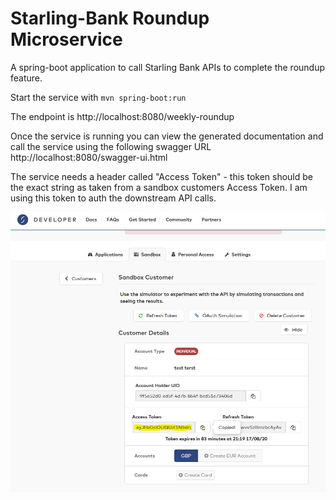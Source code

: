 # Starling-Bank Roundup Microservice
A spring-boot application to call Starling Bank APIs to complete the roundup feature. 

Start the service with `mvn spring-boot:run`

The endpoint is http://localhost:8080/weekly-roundup

Once the service is running you can view the generated documentation and call the service using the following swagger URL http://localhost:8080/swagger-ui.html

The service needs a header called "Access Token" - this token should be the exact string as taken from a sandbox customers Access Token. I am using this token to auth the downstream API calls.

![header](header.png)
